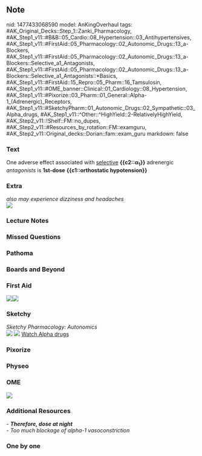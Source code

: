 ## Note
nid: 1477433068590
model: AnKingOverhaul
tags: #AK_Original_Decks::Step_1::Zanki_Pharmacology, #AK_Step1_v11::#B&B::05_Cardio::08_Hypertension::03_Antihypertensives, #AK_Step1_v11::#FirstAid::05_Pharmacology::02_Autonomic_Drugs::13_a-Blockers, #AK_Step1_v11::#FirstAid::05_Pharmacology::02_Autonomic_Drugs::13_a-Blockers::Selective_a1_Antagonists, #AK_Step1_v11::#FirstAid::05_Pharmacology::02_Autonomic_Drugs::13_a-Blockers::Selective_a1_Antagonists::*Basics, #AK_Step1_v11::#FirstAid::15_Repro::05_Pharm::16_Tamsulosin, #AK_Step1_v11::#OME_banner::Clinical::01_Cardiology::08_Hypertension, #AK_Step1_v11::#Pixorize::03_Pharm::01_General::Alpha-1_(Adrenergic)_Receptors, #AK_Step1_v11::#SketchyPharm::01_Autonomic_Drugs::02_Sympathetic::03_Alpha_drugs, #AK_Step1_v11::^Other::^HighYield::2-RelativelyHighYield, #AK_Step2_v11::!Shelf::FM::no_dupes, #AK_Step2_v11::#Resources_by_rotation::FM::examguru, #AK_Step2_v11::Original_decks::Dorian::fam::exam_guru
markdown: false

### Text
<div>
  One adverse effect associated with <u>selective</u>
  <b>{{c2::α<sub>1</sub>}}</b> adrenergic <i>antagonists</i> is
  <b>1st-dose</b> <b>{{c1::orthostatic hypotension}}</b>
</div>

### Extra
<div>
  <i>also may experience dizziness and headaches</i>
</div>
<div><img src="paste-15977278341610.jpg"></div>

### Lecture Notes


### Missed Questions


### Pathoma


### Boards and Beyond


### First Aid
<img src="paste-610731464589315.jpg"><img src=
"paste-608730009829379.jpg">

### Sketchy
<div>
  <i>Sketchy Pharmacology: Autonomics</i>
</div><img src=
"Screen%20Shot%202019-09-05%20at%205.28.48%20PM.png"> <img src=
"Screen%20Shot%202019-09-23%20at%209.13.01%20AM.png"> <a href=
"https://dashboard.sketchy.com/study/medical/courses/medical-pharmacology/units/medical-pharmacology-autonomic-drugs/videos/medical-pharmacology-autonomic-drugs-sympathetic-alpha-drugs?utm_source=anki&utm_medium=partnership&utm_campaign=february_update&utm_content=medical">
Watch Alpha drugs</a>

### Pixorize


### Physeo


### OME
<div class="ome-widget">
  <a href=
  "https://onlinemeded.org/spa/cardiology/hypertension/acquire?ref=anki">
  <img src="_OME_AnkiFlashcards_Lesson_5.png"></a>
</div>

### Additional Resources
<div>
  <i>- <b>Therefore, dose at night</b></i>
</div>
<div>
  <i>- Too much blockage of alpha-1 vasoconstriction</i>
</div>

### One by one

